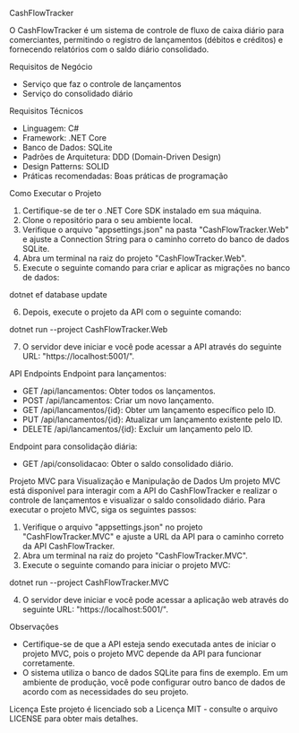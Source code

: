 CashFlowTracker

O CashFlowTracker é um sistema de controle de fluxo de caixa diário para comerciantes, permitindo o registro de lançamentos (débitos e créditos) e fornecendo relatórios com o saldo diário consolidado.

Requisitos de Negócio
- Serviço que faz o controle de lançamentos
- Serviço do consolidado diário

Requisitos Técnicos
- Linguagem: C#
- Framework: .NET Core
- Banco de Dados: SQLite
- Padrões de Arquitetura: DDD (Domain-Driven Design)
- Design Patterns: SOLID
- Práticas recomendadas: Boas práticas de programação

Como Executar o Projeto
1. Certifique-se de ter o .NET Core SDK instalado em sua máquina.
2. Clone o repositório para o seu ambiente local.
3. Verifique o arquivo "appsettings.json" na pasta "CashFlowTracker.Web" e ajuste a Connection String para o caminho correto do banco de dados SQLite.
4. Abra um terminal na raiz do projeto "CashFlowTracker.Web".
5. Execute o seguinte comando para criar e aplicar as migrações no banco de dados:

dotnet ef database update

6. Depois, execute o projeto da API com o seguinte comando:

dotnet run --project CashFlowTracker.Web

7. O servidor deve iniciar e você pode acessar a API através do seguinte URL: "https://localhost:5001/".

API Endpoints
Endpoint para lançamentos:
- GET /api/lancamentos: Obter todos os lançamentos.
- POST /api/lancamentos: Criar um novo lançamento.
- GET /api/lancamentos/{id}: Obter um lançamento específico pelo ID.
- PUT /api/lancamentos/{id}: Atualizar um lançamento existente pelo ID.
- DELETE /api/lancamentos/{id}: Excluir um lançamento pelo ID.

Endpoint para consolidação diária:
- GET /api/consolidacao: Obter o saldo consolidado diário.

Projeto MVC para Visualização e Manipulação de Dados
Um projeto MVC está disponível para interagir com a API do CashFlowTracker e realizar o controle de lançamentos e visualizar o saldo consolidado diário. Para executar o projeto MVC, siga os seguintes passos:
1. Verifique o arquivo "appsettings.json" no projeto "CashFlowTracker.MVC" e ajuste a URL da API para o caminho correto da API CashFlowTracker.
2. Abra um terminal na raiz do projeto "CashFlowTracker.MVC".
3. Execute o seguinte comando para iniciar o projeto MVC:

dotnet run --project CashFlowTracker.MVC

4. O servidor deve iniciar e você pode acessar a aplicação web através do seguinte URL: "https://localhost:5001/".

Observações
- Certifique-se de que a API esteja sendo executada antes de iniciar o projeto MVC, pois o projeto MVC depende da API para funcionar corretamente.
- O sistema utiliza o banco de dados SQLite para fins de exemplo. Em um ambiente de produção, você pode configurar outro banco de dados de acordo com as necessidades do seu projeto.

Licença
Este projeto é licenciado sob a Licença MIT - consulte o arquivo LICENSE para obter mais detalhes.
